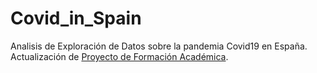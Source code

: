 # Covid_in_Spain
Analisis de Exploración de Datos sobre la pandemia Covid19 en España. Actualización de [Proyecto de Formación Académica](https://github.com/jor-arrgar/EDA_project-Covid_in_Spain).
